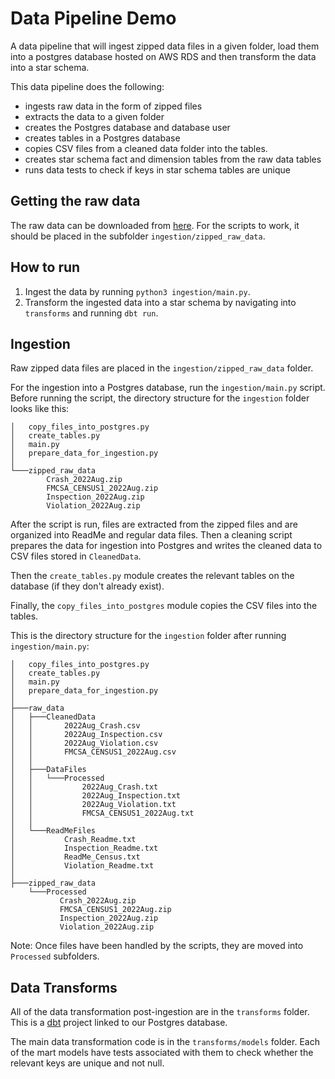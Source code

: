 # Data Pipeline Demo

A data pipeline that will ingest zipped data files in a given folder, load them into a postgres database hosted on AWS RDS and then transform the data into a star schema.


This data pipeline does the following:
- ingests raw data in the form of zipped files
- extracts the data to a given folder
- creates the Postgres database and database user
- creates tables in a Postgres database
- copies CSV files from a cleaned data folder into the tables.
- creates star schema fact and dimension tables from the raw data tables
- runs data tests to check if keys in star schema tables are unique 


## Getting the raw data

The raw data can be downloaded from [here](https://drive.google.com/drive/folders/15z4P78n1LbgM2FBMPHH1K8Hl3jE4pPpr?usp=drive_link). For the scripts to work, it should be placed in the subfolder `ingestion/zipped_raw_data`.


## How to run

1. Ingest the data by running `python3 ingestion/main.py`.
2. Transform the ingested data into a star schema by navigating into `transforms`
and running `dbt run`.


## Ingestion

Raw zipped data files are placed in the `ingestion/zipped_raw_data` folder. 

For the ingestion into a Postgres database, run the `ingestion/main.py` script. Before running the script, the directory structure for the `ingestion` folder looks like this:

```
│   copy_files_into_postgres.py
│   create_tables.py
│   main.py
│   prepare_data_for_ingestion.py
│
└───zipped_raw_data
        Crash_2022Aug.zip
        FMCSA_CENSUS1_2022Aug.zip
        Inspection_2022Aug.zip
        Violation_2022Aug.zip
```

After the script is run, files are extracted from the zipped files and are organized into ReadMe and regular data files. Then a cleaning script prepares the data for ingestion into Postgres and writes the cleaned data to CSV files stored in `CleanedData`.  

Then the `create_tables.py` module creates the relevant tables on the database (if they don't already exist).

Finally, the `copy_files_into_postgres` module copies the CSV files into the tables.

This is the directory structure for the `ingestion` folder after running `ingestion/main.py`:
```
│   copy_files_into_postgres.py
│   create_tables.py
│   main.py
│   prepare_data_for_ingestion.py
│
├───raw_data
│   ├───CleanedData
│   │       2022Aug_Crash.csv
│   │       2022Aug_Inspection.csv
│   │       2022Aug_Violation.csv
│   │       FMCSA_CENSUS1_2022Aug.csv
│   │
│   ├───DataFiles
│   │   └───Processed
│   │           2022Aug_Crash.txt
│   │           2022Aug_Inspection.txt
│   │           2022Aug_Violation.txt
│   │           FMCSA_CENSUS1_2022Aug.txt
│   │
│   └───ReadMeFiles
│           Crash_Readme.txt
│           Inspection_Readme.txt
│           ReadMe_Census.txt
│           Violation_Readme.txt
│
├───zipped_raw_data
    └───Processed
           Crash_2022Aug.zip
           FMCSA_CENSUS1_2022Aug.zip
           Inspection_2022Aug.zip
           Violation_2022Aug.zip
```

Note: Once files have been handled by the scripts, they are moved into `Processed` subfolders.

## Data Transforms

All of the data transformation post-ingestion are in the `transforms` folder. This is a [dbt](https://docs.getdbt.com/docs/) project linked to our Postgres database.

The main data transformation code is in the `transforms/models` folder. Each of the mart models have tests associated with them to check whether the relevant keys are unique and not null.

